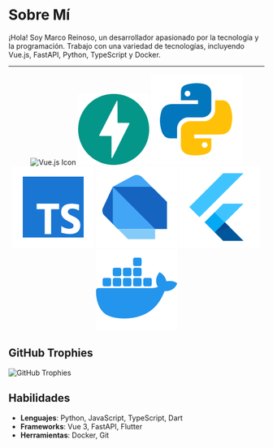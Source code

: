 <!-- # <div align="center">![Vue Icon](https://img.icons8.com/?size=80&id=eETV3RNHVrWA)![FastAPI Icon](./FastAPI.svg)![Python Icon](https://img.icons8.com/?size=100&id=13441)![TS Icon](https://img.icons8.com/?size=100&id=uJM6fQYqDaZK)![Docker Icon](https://img.icons8.com/?size=80&id=cdYUlRaag9G9)</div> -->

# Sobre Mí

¡Hola! Soy Marco Reinoso, un desarrollador apasionado por la tecnología y la programación. Trabajo con una variedad de tecnologías, incluyendo Vue.js, FastAPI, Python, TypeScript y Docker.

------------
<div align="center">
  <img src="https://img.icons8.com/?size=70&id=eETV3RNHVrWA" alt="Vue.js Icon"/>
  <img src="./icons/FastAPI.svg" alt="FastAPI Icon"/>
  <img src="./icons/Python.svg" alt="Python Icon"/>
  <img src="./icons/Typescript.svg" alt="TypeScript Icon"/>
  <img src="./icons/Dart.svg" alt="Dart Icon"/>
  <img src="./icons/Flutter.svg" alt="Flutter Icon"/>
  <img src="./icons/Docker.svg" alt="Docker Icon"/>
</div>

## GitHub Trophies

![GitHub Trophies](https://github-profile-trophy.vercel.app/?username=MarcoReinoso19&theme=onedark&no-frame=true&no-bg=false&margin-w=4)

## Habilidades

- **Lenguajes**: Python, JavaScript, TypeScript, Dart
- **Frameworks**: Vue 3, FastAPI, Flutter
- **Herramientas**: Docker, Git

<!--
**MarcoReinoso19/MarcoReinoso19** is a ✨ _special_ ✨ repository because its `README.md` (this file) appears on your GitHub profile.

Here are some ideas to get you started:

- 🔭 I’m currently working on ...
- 🌱 I’m currently learning ...
- 👯 I’m looking to collaborate on ...
- 🤔 I’m looking for help with ...
- 💬 Ask me about ...
- 📫 How to reach me: ...
- 😄 Pronouns: ...
- ⚡ Fun fact: ...
-->
